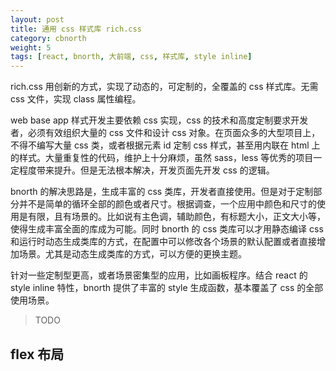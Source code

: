 ```yaml
---
layout: post
title: 通用 css 样式库 rich.css
category: cbnorth
weight: 5
tags: [react, bnorth, 大前端, css, 样式库, style inline]
---
```


rich.css 用创新的方式，实现了动态的，可定制的，全覆盖的 css 样式库。无需 css 文件，实现 class 属性编程。

web base app 样式开发主要依赖 css 实现，css 的技术和高度定制要求开发者，必须有效组织大量的 css 文件和设计 css 对象。在页面众多的大型项目上，不得不编写大量 css 类，或者根据元素 id 定制 css 样式，甚至用内联在 html 上的样式。大量重复性的代码，维护上十分麻烦，虽然 sass，less 等优秀的项目一定程度带来提升。但是无法根本解决，开发页面先开发 css 的逻辑。

bnorth 的解决思路是，生成丰富的 css 类库，开发者直接使用。但是对于定制部分并不是简单的循环全部的颜色或者尺寸。根据调查，一个应用中颜色和尺寸的使用是有限，且有场景的。比如说有主色调，辅助颜色，有标题大小，正文大小等，使得生成丰富全面的库成为可能。同时 bnorth 的 css 类库可以才用静态编译 css 和运行时动态生成类库的方式，在配置中可以修改各个场景的默认配置或者直接增加场景。尤其是动态生成类库的方式，可以方便的更换主题。

针对一些定制型更高，或者场景密集型的应用，比如画板程序。结合 react 的 style inline 特性，bnorth 提供了丰富的 style 生成函数，基本覆盖了 css 的全部使用场景。

> TODO

## flex 布局